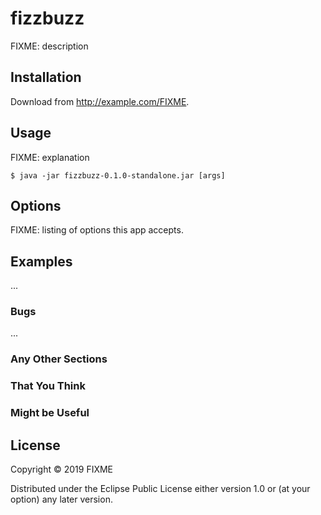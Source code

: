 # fizzbuzz

FIXME: description

## Installation

Download from http://example.com/FIXME.

## Usage

FIXME: explanation

    $ java -jar fizzbuzz-0.1.0-standalone.jar [args]

## Options

FIXME: listing of options this app accepts.

## Examples

...

### Bugs

...

### Any Other Sections
### That You Think
### Might be Useful

## License

Copyright © 2019 FIXME

Distributed under the Eclipse Public License either version 1.0 or (at
your option) any later version.
